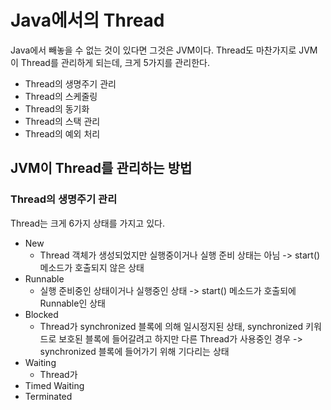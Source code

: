 # Java에서의 Thread
Java에서 빼놓을 수 없는 것이 있다면 그것은 JVM이다.
Thread도 마찬가지로 JVM이 Thread를 관리하게 되는데, 크게 5가지를 관리한다.
- Thread의 생명주기 관리
- Thread의 스케줄링
- Thread의 동기화
- Thread의 스택 관리
- Thread의 예외 처리

## JVM이 Thread를 관리하는 방법
### Thread의 생명주기 관리
Thread는 크게 6가지 상태를 가지고 있다.
- New
  - Thread 객체가 생성되었지만 실행중이거나 실행 준비 상태는 아님 -> start() 메소드가 호출되지 않은 상태
- Runnable
  - 실행 준비중인 상태이거나 실행중인 상태 -> start() 메소드가 호출되에 Runnable인 상태
- Blocked
  - Thread가 synchronized 블록에 의해 일시정지된 상태, synchronized 키워드로 보호된 블록에 들어갈려고 하지만 다른 Thread가 사용중인 경우 -> synchronized 블록에 들어가기 위해 기다리는 상태
- Waiting
  - Thread가 
- Timed Waiting
- Terminated
